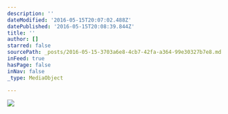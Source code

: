 ```yaml
---
description: ''
dateModified: '2016-05-15T20:07:02.488Z'
datePublished: '2016-05-15T20:08:39.844Z'
title: ''
author: []
starred: false
sourcePath: _posts/2016-05-15-3703a6e8-4cb7-42fa-a364-99e30327b7e8.md
inFeed: true
hasPage: false
inNav: false
_type: MediaObject

---
```

<article style=""><img src="https://the-grid-user-content.s3-us-west-2.amazonaws.com/5c9f3f81-b03b-4fd2-9c27-354c2e392a45.jpg" /></article>